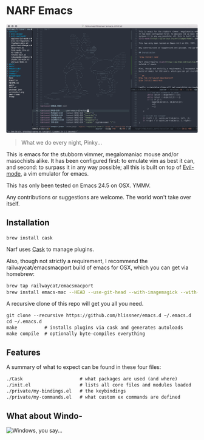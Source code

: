 # NARF Emacs

![Screenshot](assets/screenshots/01.png)

> What we do every night, Pinky...

This is emacs for the stubborn vimmer, megalomaniac mouse and/or masochists
alike. It has been configured first: to emulate vim as best it can, and second:
to surpass it in any way possible; all this is built on top of
[Evil-mode](https://gitorious.org/evil/pages/Home), a vim emulator for emacs.

This has only been tested on Emacs 24.5 on OSX. YMMV.

Any contributions or suggestions are welcome. The world won't take over itself.

## Installation

`brew install cask`

Narf uses [Cask](https://github.com/cask/cask) to manage plugins.

Also, though not strictly a requirement, I recommend the railwaycat/emacsmacport
build of emacs for OSX, which you can get via homebrew:

```sh
brew tap railwaycat/emacsmacport
brew install emacs-mac --HEAD --use-git-head --with-imagemagick --with-modern-icon
```

A recursive clone of this repo will get you all you need.

```
git clone --recursive https://github.com/hlissner/emacs.d ~/.emacs.d
cd ~/.emacs.d
make          # installs plugins via cask and generates autoloads
make compile  # optionally byte-compiles everything
```

## Features

A summary of what to expect can be found in these four files:

```
./Cask                     # what packages are used (and where)
./init.el                  # lists all core files and modules loaded
./private/my-bindings.el   # the keybindings
./private/my-commands.el   # what custom ex commands are defined
```

## What about Windo-
![Windows, you say...](http://i3.kym-cdn.com/photos/images/newsfeed/000/549/293/504.gif)
